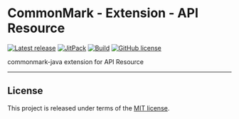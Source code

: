 # CommonMark - Extension - API Resource


[![Latest release](https://img.shields.io/badge/latest_release-19.02-orange.svg)](https://github.com/thibaultmeyer/commonmark-ext-apiresource/releases)
[![JitPack](https://jitpack.io/v/thibaultmeyer/commonmark-ext-apiresource.svg)](https://jitpack.io/#thibaultmeyer/commonmark-ext-apiresource)
[![Build](https://api.travis-ci.org/thibaultmeyer/commonmark-ext-apiresource.svg)](https://travis-ci.org/thibaultmeyer/commonmark-ext-apiresource)
[![GitHub license](https://img.shields.io/badge/license-MIT-blue.svg)](https://raw.githubusercontent.com/thibaultmeyer/commonmark-ext-apiresource/master/LICENSE)

commonmark-java extension for API Resource
*****




## License
This project is released under terms of the [MIT license](https://raw.githubusercontent.com/thibaultmeyer/commonmark-ext-apiresource/master/LICENSE).

